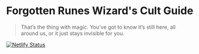 # Forgotten Runes Wizard's Cult Guide

> That’s the thing with magic. You’ve got to know it’s still here, all around us, or it just stays invisible for you.

[![Netlify Status](https://api.netlify.com/api/v1/badges/b5e7e476-9bbb-4869-bc36-cdbf3aa958ea/deploy-status)](https://app.netlify.com/sites/wizards-guide/deploys)
